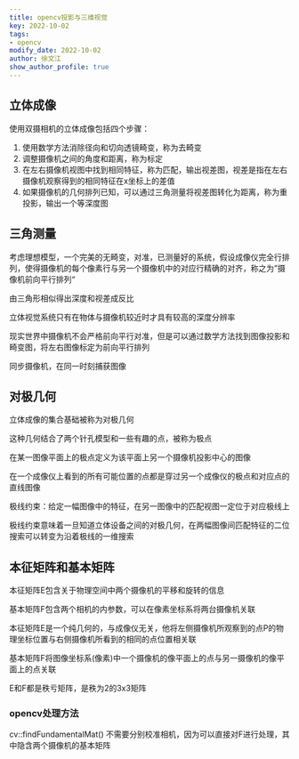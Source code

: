 ```yaml
---
title: opencv投影与三维视觉
key: 2022-10-02
tags: 
- opencv
modify_date: 2022-10-02
author: 徐文江
show_author_profile: true
---
```






## 立体成像           
<!--more-->     
使用双摄相机的立体成像包括四个步骤：         

1. 使用数学方法消除径向和切向透镜畸变，称为去畸变      
2. 调整摄像机之间的角度和距离，称为标定        
3. 在左右摄像机视图中找到相同特征，称为匹配，输出视差图，视差是指在左右摄像机观察得到的相同特征在x坐标上的差值           
4. 如果摄像机的几何排列已知，可以通过三角测量将视差图转化为距离，称为重投影，输出一个等深度图          



## 三角测量          

考虑理想模型，一个完美的无畸变，对准，已测量好的系统，假设成像仪完全行排列，使得摄像机的每个像素行与另一个摄像机中的对应行精确的对齐，称之为”摄像机前向平行排列“     

由三角形相似得出深度和视差成反比        

立体视觉系统只有在物体与摄像机较近时才具有较高的深度分辨率        

现实世界中摄像机不会严格前向平行对准，但是可以通过数学方法找到图像投影和畸变图，将左右图像标定为前向平行排列       

同步摄像机，在同一时刻捕获图像        



## 对极几何         

立体成像的集合基础被称为对极几何         

这种几何结合了两个针孔模型和一些有趣的点，被称为极点        

在某一图像平面上的极点定义为该平面上另一个摄像机投影中心的图像             

在一个成像仪上看到的所有可能位置的点都是穿过另一个成像仪的极点和对应点的直线图像       

极线约束：给定一幅图像中的特征，在另一图像中的匹配视图一定位于对应极线上     

极线约束意味着一旦知道立体设备之间的对极几何，在两幅图像间匹配特征的二位搜索可以转变为沿着极线的一维搜索       



## 本征矩阵和基本矩阵          

本征矩阵E包含关于物理空间中两个摄像机的平移和旋转的信息     

基本矩阵F包含两个相机的内参数，可以在像素坐标系将两台摄像机关联        

本征矩阵E是一个纯几何的，与成像仪无关，他将左侧摄像机所观察到的点P的物理坐标位置与右侧摄像机所看到的相同的点位置相关联      

基本矩阵F将图像坐标系(像素)中一个摄像机的像平面上的点与另一摄像机的像平面上的点关联      



E和F都是秩亏矩阵，是秩为2的3x3矩阵       



### opencv处理方法           

cv::findFundamentalMat() 不需要分别校准相机，因为可以直接对F进行处理，其中隐含两个摄像机的基本矩阵               

















